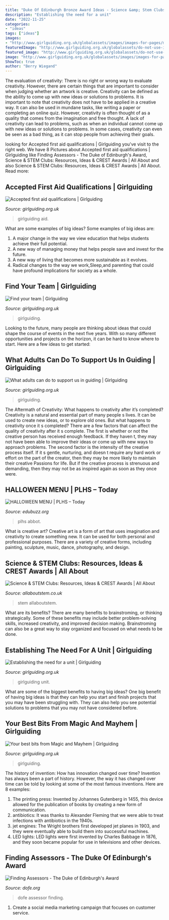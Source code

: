 ```yaml
---
title: "Duke Of Edinburgh Bronze Award Ideas - Science &amp; Stem Clubs: Resources, Ideas &amp; Crest Awards"
description: "Establishing the need for a unit"
date: "2022-11-25"
categories:
- "ideas"
tags: ["ideas"]
images:
- "http://www.girlguiding.org.uk/globalassets/images/images-for-pages/making-guiding-happen/growing-our-membership/keeping-units-open/keeping-units-open-hero.jpg"
featuredImage: "http://www.girlguiding.org.uk/globalassets/do-not-use-images/images-for-pages/making-guiding-happen/running-your-unit/starting-a-new-unit/25-05-2016_guiding_essentials_canon_park-111.jpg"
featured_image: "http://www.girlguiding.org.uk/globalassets/do-not-use-images/images-for-pages/what-we-do/what-adults-do-in-guiding/whaat-adults-do-in-guiding.jpg"
image: "http://www.girlguiding.org.uk/globalassets/images/images-for-pages/making-guiding-happen/growing-our-membership/keeping-units-open/keeping-units-open-hero.jpg"
ShowToc: true
author: "Berry Wiegand"
---
```



The evaluation of creativity: There is no right or wrong way to evaluate creativity. However, there are certain things that are important to consider when judging whether an artwork is creative.
Creativity can be defined as the ability to come up with new ideas or solutions to problems. It is important to note that creativity does not have to be applied in a creative way. It can also be used in mundane tasks, like writing a paper or completing an online quiz. However, creativity is often thought of as a quality that comes from the imagination and free thought. A lack of creativity can lead to problems, such as when an individual cannot come up with new ideas or solutions to problems. In some cases, creativity can even be seen as a bad thing, as it can stop people from achieving their goals.

	

		
looking for Accepted first aid qualifications | Girlguiding you've visit to the right web. We have 8 Pictures about Accepted first aid qualifications | Girlguiding like Finding Assessors - The Duke of Edinburgh&#039;s Award, Science &amp; STEM Clubs: Resources, Ideas &amp; CREST Awards | All About and also Science &amp; STEM Clubs: Resources, Ideas &amp; CREST Awards | All About. Read more:
		
    
## Accepted First Aid Qualifications | Girlguiding

<img loading=lazy src="http://www.girlguiding.org.uk/globalassets/do-not-use-images/images-for-pages/making-guiding-happen/learning-and-development/leadership.jpg" onerror="this.onerror=null;this.src='https://tse1.mm.bing.net/th?id=OIP.kpmc0wjVd_LD7N11oLnVRwHaE8&amp;pid=15.1';" alt="Accepted first aid qualifications | Girlguiding">

_Source: girlguiding.org.uk_

>girlguiding aid. 

	

What are some examples of big ideas?
Some examples of big ideas are: 
1. A major change in the way we view education that helps students achieve their full potential. 
2. A new way of managing money that helps people save and invest for the future. 
3. A new way of living that becomes more sustainable as it evolves. 
4. Radical changes to the way we work,Sleep,and parenting that could have profound implications for society as a whole.

    
## Find Your Team | Girlguiding

<img loading=lazy src="http://www.girlguiding.org.uk/globalassets/images/images-for-pages/making-guiding-happen/growing-our-membership/keeping-units-open/keeping-units-open-hero.jpg" onerror="this.onerror=null;this.src='https://tse3.mm.bing.net/th?id=OIP.L48by1YDvvkmuUV26e20kwHaE7&amp;pid=15.1';" alt="Find your team | Girlguiding">

_Source: girlguiding.org.uk_

>girlguiding. 

	

Looking to the future, many people are thinking about ideas that could shape the course of events in the next five years. With so many different opportunities and projects on the horizon, it can be hard to know where to start. Here are a few ideas to get started: 

    
## What Adults Can Do To Support Us In Guiding | Girlguiding

<img loading=lazy src="http://www.girlguiding.org.uk/globalassets/do-not-use-images/images-for-pages/what-we-do/what-adults-do-in-guiding/whaat-adults-do-in-guiding.jpg" onerror="this.onerror=null;this.src='https://tse3.mm.bing.net/th?id=OIP.3DJeWeE5lsQcpQmYHDj_0wHaE8&amp;pid=15.1';" alt="What adults can do to support us in guiding | Girlguiding">

_Source: girlguiding.org.uk_

>girlguiding. 

	

The Aftermath of Creativity: What happens to creativity after it’s completed?
Creativity is a natural and essential part of many people s lives. It can be used to create new ideas, or to explore old ones. But what happens to creativity once it s completed?
There are a few factors that can affect the quality of creativity after it s complete. The first is whether or not the creative person has received enough feedback. If they haven t, they may not have been able to improve their ideas or come up with new ways to approach problems. The second factor is the intensity of the creative process itself. If it s gentle, nurturing, and doesn t require any hard work or effort on the part of the creator, then they may be more likely to maintain their creative Passions for life. But if the creative process is strenuous and demanding, then they may not be as inspired again as soon as they once were.

    
## HALLOWEEN MENU | PLHS – Today

<img loading=lazy src="https://www.edubuzz.org/plhs-today/files/2013/10/halloween-menu-copy-3.jpg" onerror="this.onerror=null;this.src='https://tse1.mm.bing.net/th?id=OIP.JnilTOjFzU3So1i7hTlrhwHaKe&amp;pid=15.1';" alt="HALLOWEEN MENU | PLHS – Today">

_Source: edubuzz.org_

>plhs abbot. 

	

What is creative art?
Creative art is a form of art that uses imagination and creativity to create something new. It can be used for both personal and professional purposes. There are a variety of creative forms, including painting, sculpture, music, dance, photography, and design.

    
## Science &amp; STEM Clubs: Resources, Ideas &amp; CREST Awards | All About

<img loading=lazy src="https://www.allaboutstem.co.uk/wp-content/uploads/2020/01/CREST-inspires-Generic_Graphics_AW_-08-_1_-1024x559.jpg" onerror="this.onerror=null;this.src='https://tse2.mm.bing.net/th?id=OIP.2xFu4impzTr8QJjCjejQyQHaEC&amp;pid=15.1';" alt="Science &amp; STEM Clubs: Resources, Ideas &amp; CREST Awards | All About">

_Source: allaboutstem.co.uk_

>stem allaboutstem. 

	

What are its benefits?
There are many benefits to brainstroming, or thinking strategically. Some of these benefits may include better problem-solving skills, increased creativity, and improved decision making. Brainstroming can also be a great way to stay organized and focused on what needs to be done.

    
## Establishing The Need For A Unit | Girlguiding

<img loading=lazy src="http://www.girlguiding.org.uk/globalassets/do-not-use-images/images-for-pages/making-guiding-happen/running-your-unit/starting-a-new-unit/25-05-2016_guiding_essentials_canon_park-111.jpg" onerror="this.onerror=null;this.src='https://tse3.mm.bing.net/th?id=OIP.7F5tRvpOYpW4u3W7F392WAHaE8&amp;pid=15.1';" alt="Establishing the need for a unit | Girlguiding">

_Source: girlguiding.org.uk_

>girlguiding unit. 

	

What are some of the biggest benefits to having big ideas?
One big benefit of having big ideas is that they can help you start and finish projects that you may have been struggling with. They can also help you see potential solutions to problems that you may not have considered before.

    
## Your Best Bits From Magic And Mayhem | Girlguiding

<img loading=lazy src="http://www.girlguiding.org.uk/globalassets/do-not-use-images/images-for-pages/what-we-do/events-and-opportunities/magic-and-mayhem/magic-and-mayhem-2019-big-top.jpg" onerror="this.onerror=null;this.src='https://tse4.mm.bing.net/th?id=OIP.OudNX73edSgj4uzp2mlgdAHaC1&amp;pid=15.1';" alt="Your best bits from Magic and Mayhem | Girlguiding">

_Source: girlguiding.org.uk_

>girlguiding. 

	

The history of invention: How has innovation changed over time?
Invention has always been a part of history. However, the way it has changed over time can be told by looking at some of the most famous inventions. Here are 8 examples:
1. The printing press: Invented by Johannes Gutenberg in 1455, this device allowed for the publication of books by creating a new form of communication.
2. antibiotics: It was thanks to Alexander Fleming that we were able to treat infections with antibiotics in the 1940s.
3. jet engines: The Wright brothers first developed jet planes in 1903, and they were eventually able to build them into successful machines.
4. LED lights: LED lights were first invented by Charles Babbage in 1876, and they soon became popular for use in televisions and other devices.

    
## Finding Assessors - The Duke Of Edinburgh&#039;s Award

<img loading=lazy src="https://www.dofe.org/wp-content/uploads/2020/04/Skill-Sewing-1024x697.jpg" onerror="this.onerror=null;this.src='https://tse1.mm.bing.net/th?id=OIP.TwZUz95lrNTPiIKE_xSw9gHaFC&amp;pid=15.1';" alt="Finding Assessors - The Duke of Edinburgh&#039;s Award">

_Source: dofe.org_

>dofe assessor finding. 

	

1. Create a social media marketing campaign that focuses on customer service.


